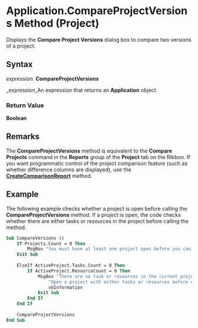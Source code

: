 
# Application.CompareProjectVersions Method (Project)

Displays the  **Compare Project Versions** dialog box to compare two versions of a project.


## Syntax

 _expression_. **CompareProjectVersions**

 _expression_An expression that returns an  **Application** object.


### Return Value

 **Boolean**


## Remarks

The  **CompareProjectVersions** method is equivalent to the **Compare Projects** command in the **Reports** group of the **Project** tab on the Ribbon. If you want programmatic control of the project comparison feature (such as whether difference columns are displayed), use the **[CreateComparisonReport](55b423a7-4613-e1ba-c1b8-e790e74694e7.md)** method.


## Example

The following example checks whether a project is open before calling the  **CompareProjectVersions** method. If a project is open, the code checks whether there are either tasks or resources in the project before calling the method.


```vb
Sub CompareVersions () 
    If Projects.Count = 0 Then 
        MsgBox "You must have at least one project open before you can compare projects." 
    Exit Sub 
 
    ElseIf ActiveProject.Tasks.Count = 0 Then 
        If ActiveProject.ResourceCount = 0 Then 
            MsgBox "There are no task or resources in the current project." &amp; vbCrLf &amp; _ 
                "Open a project with either tasks or resources before creating a comparison report.", _ 
                vbInformation 
            Exit Sub 
        End If 
    End If 
 
    CompareProjectVersions 
End Sub
```

